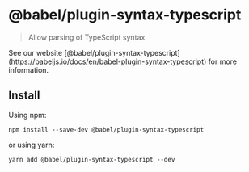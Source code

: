 <span class="citation" data-cites="babel/plugin-syntax-typescript">@babel/plugin-syntax-typescript</span>
=========================================================================================================

> Allow parsing of TypeScript syntax

See our website <span class="citation" data-cites="babel/plugin-syntax-typescript">\[@babel/plugin-syntax-typescript\]</span>(https://babeljs.io/docs/en/babel-plugin-syntax-typescript) for more information.

Install
-------

Using npm:

    npm install --save-dev @babel/plugin-syntax-typescript

or using yarn:

    yarn add @babel/plugin-syntax-typescript --dev

